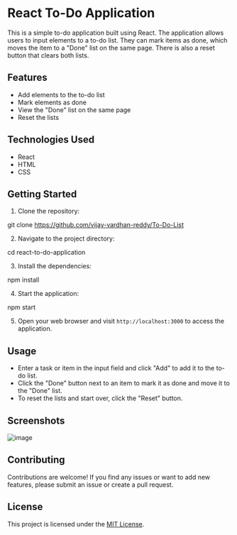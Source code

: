 # React To-Do Application

This is a simple to-do application built using React. The application allows users to input elements to a to-do list. They can mark items as done, which moves the item to a "Done" list on the same page. There is also a reset button that clears both lists.

## Features

- Add elements to the to-do list
- Mark elements as done
- View the "Done" list on the same page
- Reset the lists

## Technologies Used

- React
- HTML
- CSS

## Getting Started

1. Clone the repository:

git clone https://github.com/vijay-vardhan-reddy/To-Do-List

2. Navigate to the project directory:

cd react-to-do-application

3. Install the dependencies:

npm install

4. Start the application:

npm start

5. Open your web browser and visit `http://localhost:3000` to access the application.

## Usage

- Enter a task or item in the input field and click "Add" to add it to the to-do list.
- Click the "Done" button next to an item to mark it as done and move it to the "Done" list.
- To reset the lists and start over, click the "Reset" button.

## Screenshots
![image](https://github.com/vijay-vardhan-reddy/To-Do-List/assets/112805442/b08db520-8bef-444b-8cea-26b37ed3fe24)


## Contributing

Contributions are welcome! If you find any issues or want to add new features, please submit an issue or create a pull request.

## License

This project is licensed under the [MIT License](LICENSE).
